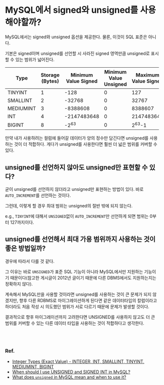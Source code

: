 # MySQL에서 signed와 unsigned를 사용해야할까?

MySQL에서는 signed와 unsigned 옵션을 제공한다. 물론, 이것이 SQL 표준은 아니다.

기본은 signed이며 unsigned를 선언할 시 사라진 signed 영역만큼 unsigned로 표시할 수 있는 범위가 넓어진다.

| Type      | Storage (Bytes) | Minimum Value Signed | Minimum Value Unsigned | Maximum Value Signed | Maximum Value Unsigned |
|-----------|-----------------|----------------------|------------------------|----------------------|------------------------|
| TINYINT   | 1               | -128                 | 0                      | 127                  | 255                    |
| SMALLINT  | 2               | -32768               | 0                      | 32767                | 65535                  |
| MEDIUMINT | 3               | -8388608             | 0                      | 8388607              | 16777215               |
| INT       | 4               | -2147483648          | 0                      | 2147483647           | 4294967295             |
| BIGINT    | 8               | -2<sup>63</sup>      | 0                      | 2<sup>63</sup>-1     | 2<sup>64 </sup>-1      |

만약 내가 사용하려는 컬럼에 들어갈 데이터가 양의 정수만 담긴다면 unsigned를 사용하는 것이 더 적합하다. 게다가 unsigned를 사용한다면 훨씬 더 넓은 범위를 커버할 수 있다.

## unsigned를 선언하지 않아도 unsigned만 표현할 수 있다?

굳이 unsigned를 선언하지 않더라고 unsigned만 표현하는 방법이 있다. 바로 `AUTO_INCREMENT`를 선언하는 것이다.

그런데, 이렇게 할 경우 최대 범위는 unsigned의 절반 밖에 되지 않는다.

e.g., `TINYINT`에 대해서 `UNSIGNED`없이 `AUTO_INCREMENT`만 선언하게 되면 범위는 0부터 127까지이다.

## unsigned를 선언해서 최대 가용 범위까지 사용하는 것이 좋은 방법일까?

경우에 따라서 다를 것 같다.

그 이유는 바로 `UNSIGNED`가 표준 SQL 기능이 아니라 MySQL에서만 지원하는 기능이기 때문이다(참고한 게시글이 2012년 글이기 때문에 다른 DBMS에서도 지원하는지는 정확하지 않다).

계속해서 MySQL만을 사용할 것이라면 unsigned를 사용하는 것이 큰 문제가 되지 않겠지만, 향후 다른 RDBMS로 마이그레이션하게 된다면 같은 데이터타입의 칼럼이라고 하더라도 처음 작성 시 의도했던 범위가 서로 다르기 때문에 문제가 발생할 것이다.

결과적으로 향후 마이그레이션까지 고려한다면 UNSIGNED를 사용하지 않고도 더 큰 범위를 커버할 수 있는 다른 데이터 타입을 사용하는 것이 적합하다고 생각한다.

<br/>
<br/>

### Ref.
* [Integer Types (Exact Value) - INTEGER, INT, SMALLINT, TINYINT, MEDIUMINT, BIGINT](https://dev.mysql.com/doc/refman/8.0/en/integer-types.html)
* [When should I use UNSIGNED and SIGNED INT in MySQL?](https://stackoverflow.com/questions/11515594/when-should-i-use-unsigned-and-signed-int-in-mysql)
* [What does `unsigned` in MySQL mean and when to use it?](https://stackoverflow.com/questions/3895692/what-does-unsigned-in-mysql-mean-and-when-to-use-it)